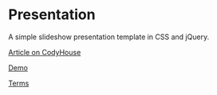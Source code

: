 # Presentation

A simple slideshow presentation template in CSS and jQuery.

[Article on CodyHouse](http://codyhouse.co/gem/presentation-slideshow/)

[Demo](http://wpwebos.com/presentation/)
 
[Terms](http://codyhouse.co/terms/)
